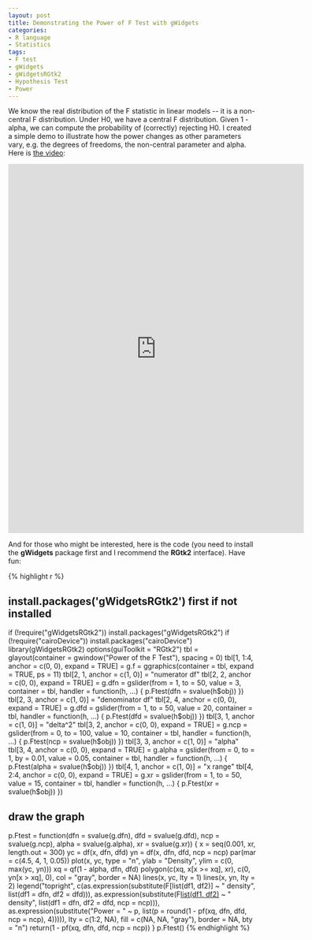 ```yaml
---
layout: post
title: Demonstrating the Power of F Test with gWidgets
categories:
- R language
- Statistics
tags:
- F test
- gWidgets
- gWidgetsRGtk2
- Hypothesis Test
- Power
---
```


We know the real distribution of the F statistic in linear models -- it is a non-central F distribution. Under H0, we have a central F distribution. Given 1 - alpha, we can compute the probability of (correctly) rejecting H0. I created a simple demo to illustrate how the power changes as other parameters vary, e.g. the degrees of freedoms, the non-central parameter and alpha. Here is [the video](http://vimeo.com/10647395):

<iframe src="http://player.vimeo.com/video/10647395" width="600" height="749" frameborder="0" webkitAllowFullScreen mozallowfullscreen allowFullScreen></iframe>

And for those who might be interested, here is the code (you need to install the **gWidgets** package first and I recommend the **RGtk2** interface). Have fun:

{% highlight r %}
## install.packages('gWidgetsRGtk2') first if not installed
if (!require("gWidgetsRGtk2")) install.packages("gWidgetsRGtk2")
if (!require("cairoDevice")) install.packages("cairoDevice")
library(gWidgetsRGtk2)
options(guiToolkit = "RGtk2")
tbl = glayout(container = gwindow("Power of the F Test"), spacing = 0)
tbl[1, 1:4, anchor = c(0, 0), expand = TRUE] = g.f = ggraphics(container = tbl,
  expand = TRUE, ps = 11)
tbl[2, 1, anchor = c(1, 0)] = "numerator df"
tbl[2, 2, anchor = c(0, 0), expand = TRUE] = g.dfn = gslider(from = 1,
  to = 50, value = 3, container = tbl, handler = function(h, ...) {
      p.Ftest(dfn = svalue(h$obj))
  })
tbl[2, 3, anchor = c(1, 0)] = "denominator df"
tbl[2, 4, anchor = c(0, 0), expand = TRUE] = g.dfd = gslider(from = 1,
  to = 50, value = 20, container = tbl, handler = function(h, ...) {
      p.Ftest(dfd = svalue(h$obj))
  })
tbl[3, 1, anchor = c(1, 0)] = "delta^2"
tbl[3, 2, anchor = c(0, 0), expand = TRUE] = g.ncp = gslider(from = 0,
  to = 100, value = 10, container = tbl, handler = function(h, ...) {
      p.Ftest(ncp = svalue(h$obj))
  })
tbl[3, 3, anchor = c(1, 0)] = "alpha"
tbl[3, 4, anchor = c(0, 0), expand = TRUE] = g.alpha = gslider(from = 0,
  to = 1, by = 0.01, value = 0.05, container = tbl, handler = function(h,
      ...) {
      p.Ftest(alpha = svalue(h$obj))
  })
tbl[4, 1, anchor = c(1, 0)] = "x range"
tbl[4, 2:4, anchor = c(0, 0), expand = TRUE] = g.xr = gslider(from = 1,
  to = 50, value = 15, container = tbl, handler = function(h, ...) {
      p.Ftest(xr = svalue(h$obj))
  })
## draw the graph
p.Ftest = function(dfn = svalue(g.dfn), dfd = svalue(g.dfd),
  ncp = svalue(g.ncp), alpha = svalue(g.alpha), xr = svalue(g.xr)) {
  x = seq(0.001, xr, length.out = 300)
  yc = df(x, dfn, dfd)
  yn = df(x, dfn, dfd, ncp = ncp)
  par(mar = c(4.5, 4, 1, 0.05))
  plot(x, yc, type = "n", ylab = "Density", ylim = c(0, max(yc, yn)))
  xq = qf(1 - alpha, dfn, dfd)
  polygon(c(xq, x[x >= xq], xr), c(0, yn[x > xq], 0), col = "gray",
      border = NA)
  lines(x, yc, lty = 1)
  lines(x, yn, lty = 2)
  legend("topright", c(as.expression(substitute(F[list(df1,
      df2)] ~ " density", list(df1 = dfn, df2 = dfd))), as.expression(substitute(F[list(df1,
      df2)](ncp) ~ " density", list(df1 = dfn, df2 = dfd, ncp = ncp))),
      as.expression(substitute("Power = " ~ p, list(p = round(1 -
          pf(xq, dfn, dfd, ncp = ncp), 4))))), lty = c(1:2,
      NA), fill = c(NA, NA, "gray"), border = NA, bty = "n")
  return(1 - pf(xq, dfn, dfd, ncp = ncp))
}
p.Ftest()
{% endhighlight %}

